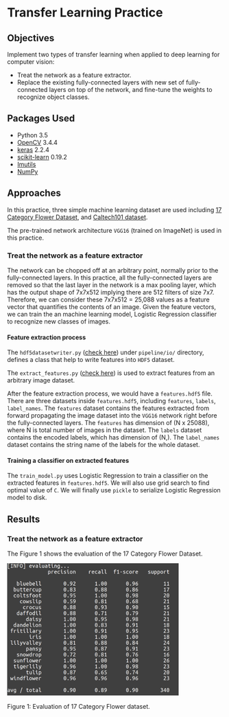 # Transfer Learning Practice
## Objectives
Implement two types of transfer learning when applied to deep learning for computer vision:
* Treat the network as a feature extractor.
* Replace the existing fully-connected layers with new set of fully-connected layers on top of the network, and fine-tune the weights to recognize object classes.

## Packages Used
* Python 3.5
* [OpenCV](https://docs.opencv.org/3.4.4/) 3.4.4
* [keras](https://keras.io/) 2.2.4
* [scikit-learn](https://scikit-learn.org/stable/) 0.19.2
* [Imutils](https://github.com/jrosebr1/imutils)
* [NumPy](http://www.numpy.org/)

## Approaches
In this practice, three simple machine learning dataset are used including [17 Category Flower Dataset](http://www.robots.ox.ac.uk/~vgg/data/flowers/17/), and [Caltech101 dataset](http://www.vision.caltech.edu/Image_Datasets/Caltech101/).

The pre-trained network architecture `VGG16` (trained on ImageNet) is used in this practice.

### Treat the network as a feature extractor
The network can be chopped off at an arbitrary point, normally prior to the fully-connected layers. In this practice, all the fully-connected layers are removed so that the last layer in the network is a max pooling layer, which has the output shape of 7x7x512 implying there are 512 filters of size 7x7. Therefore, we can consider these 7x7x512 = 25,088 values as a feature vector that quantifies the contents of an image. Given the feature vectors, we can train the an machine learning model, Logistic Regression classifier to recognize new classes of images.

#### Feature extraction process
The `hdf5datasetwriter.py` ([check here](https://github.com/meng1994412/transfer_learning_methods/blob/master/pipeline/io/hdf5datasetwriter.py)) under `pipeline/io/` directory, defines a class that help to write features into `HDF5` dataset.

The `extract_features.py` ([check here](https://github.com/meng1994412/transfer_learning_methods/blob/master/extract_features.py)) is used to extract features from an arbitrary image dataset.

After the feature extraction process, we would have a `features.hdf5` file. There are three datasets inside `features.hdf5`, including `features`, `labels`, `label_names`. The `features` dataset contains the features extracted from forward propagating the image dataset into the `VGG16` network right before the fully-connected layers. The `features` has dimension of (N x 25088), where N is total number of images in the dataset. The `labels` dataset contains the encoded labels, which has dimension of (N,). The `label_names` dataset contains the string name of the labels for the whole dataset.

#### Training a classifier on extracted features
The `train_model.py` uses Logistic Regression to train a classifier on the extracted features in `features.hdf5`. We will also use grid search to find optimal value of `C`. We will finally use `pickle` to serialize Logistic Regression model to disk.

## Results
### Treat the network as a feature extractor
The Figure 1 shows the evaluation of the 17 Category Flower Dataset.

<img src="https://github.com/meng1994412/transfer_learning_methods/blob/master/output/feature_extraction_flower17.png" width="400">

Figure 1: Evaluation of 17 Category Flower dataset.
